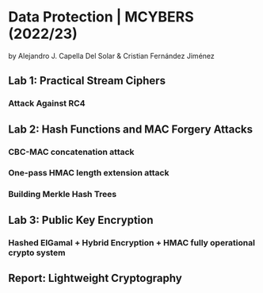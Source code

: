 # Data Protection | MCYBERS (2022/23)

by Alejandro J. Capella Del Solar & Cristian Fernández Jiménez

## Lab 1: Practical Stream Ciphers 
### Attack Against RC4

## Lab 2: Hash Functions and MAC Forgery Attacks
### CBC-MAC concatenation attack
### One-pass HMAC length extension attack
### Building Merkle Hash Trees

## Lab 3: Public Key Encryption
### Hashed ElGamal + Hybrid Encryption + HMAC fully operational crypto system

## Report: Lightweight Cryptography
